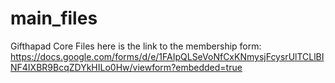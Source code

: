 # main_files
Gifthapad Core Files
here is the link to the membership form:
https://docs.google.com/forms/d/e/1FAIpQLSeVoNfCxKNmysjFcysrUlTCLlBINF4IXBR9BcqZDYkHILo0Hw/viewform?embedded=true
